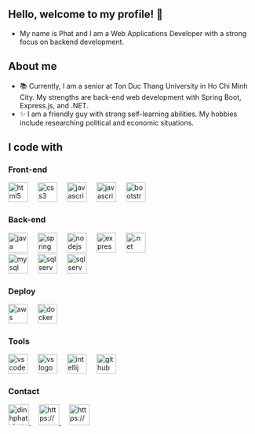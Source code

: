 ## Hello, welcome to my profile! 👋
+ My name is Phat and I am a Web Applications Developer with a strong focus on backend development.
## About me
+ 📚 Currently, I am a senior at Ton Duc Thang University in Ho Chi Minh City. My strengths are back-end web development with Spring Boot, Express.js, and .NET.
+ ✨ I am a friendly guy with strong self-learning abilities. My hobbies include researching political and economic situations.
  
## I code with
### Front-end
<div align="left">
  <img src="https://cdn.jsdelivr.net/gh/devicons/devicon/icons/html5/html5-original.svg" height="40" alt="html5 logo"  />
  <img width="12" />
  <img src="https://cdn.jsdelivr.net/gh/devicons/devicon/icons/css3/css3-original.svg" height="40" alt="css3 logo"  />
  <img width="12" />
  <img src="https://cdn.jsdelivr.net/gh/devicons/devicon/icons/javascript/javascript-original.svg" height="40" alt="javascript logo"  />
  <img width="12" />
  <img src="https://cdn.jsdelivr.net/gh/devicons/devicon@latest/icons/axios/axios-plain-wordmark.svg" height="40" alt="javascript logo"  />
  <img width="12" />
  <img src="https://cdn.jsdelivr.net/gh/devicons/devicon@latest/icons/bootstrap/bootstrap-original.svg" height="40" alt="bootstrap logo" />      
</div>

### Back-end
<div align="left">
  <img src="https://cdn.jsdelivr.net/gh/devicons/devicon@latest/icons/java/java-original-wordmark.svg" height="40" alt="java logo" />
  <img width="12" />
  <img src="https://cdn.jsdelivr.net/gh/devicons/devicon@latest/icons/spring/spring-original-wordmark.svg" height="40" alt="spring logo" />
  <img width="12" />
  <img src="https://cdn.jsdelivr.net/gh/devicons/devicon@latest/icons/nodejs/nodejs-original-wordmark.svg" height="40" alt="nodejs logo" /> 
  <img width="12" />
  <img src="https://cdn.jsdelivr.net/gh/devicons/devicon@latest/icons/express/express-original-wordmark.svg" height="40" alt="expressjs logo" />
  <img width="12" />
  <img src="https://cdn.jsdelivr.net/gh/devicons/devicon@latest/icons/dot-net/dot-net-original-wordmark.svg" height="40" alt=".net logo" />
</div>
<div align="left">
  <img src="https://cdn.jsdelivr.net/gh/devicons/devicon@latest/icons/mysql/mysql-original-wordmark.svg" height="40" alt="mysql logo" />
  <img width="12" />
  <img src="https://cdn.jsdelivr.net/gh/devicons/devicon@latest/icons/microsoftsqlserver/microsoftsqlserver-original-wordmark.svg" height="40" alt="sqlserver logo" />
  <img width="12" />
  <img src="https://cdn.jsdelivr.net/gh/devicons/devicon@latest/icons/mongodb/mongodb-original-wordmark.svg" height="40" alt="sqlserver logo" /> 
</div>                  

### Deploy
<div align="left">
  <img src="https://cdn.jsdelivr.net/gh/devicons/devicon@latest/icons/amazonwebservices/amazonwebservices-original-wordmark.svg" height="40" alt="aws logo" />
  <img width="12" />
  <img src="https://cdn.jsdelivr.net/gh/devicons/devicon@latest/icons/docker/docker-original-wordmark.svg" height="40" alt="docker logo" />
  <img width="12" />        
</div>

### Tools
<div align="left">
  <img src="https://cdn.jsdelivr.net/gh/devicons/devicon@latest/icons/vscode/vscode-original.svg" height="40" alt="vscode logo" />
  <img width="12" />
  <img src="https://cdn.jsdelivr.net/gh/devicons/devicon@latest/icons/visualstudio/visualstudio-original.svg" height="40" alt="vs logo" />
  <img width="12" />        
  <img src="https://cdn.jsdelivr.net/gh/devicons/devicon@latest/icons/intellij/intellij-original.svg" height="40" alt="intellij logo" />
  <img width="12" />     
  <img src="https://cdn.jsdelivr.net/gh/devicons/devicon@latest/icons/github/github-original.svg" height="40" alt="github logo" />
</div>

### Contact
<div align="left">
 <a href="mailto:dinhphatphat.work@gmail.com">
  <img src="https://raw.githubusercontent.com/maurodesouza/profile-readme-generator/master/src/assets/icons/social/gmail/default.svg" height="42" alt="dinhphatphat.work@gmail.com"  />
</a>
  <img width="12" />
 <a href="https://www.facebook.com/phatfioraa/">
  <img src="https://cdn.jsdelivr.net/gh/devicons/devicon@latest/icons/facebook/facebook-original.svg" height="42" alt="https://www.facebook.com/phatfioraa/"  />
</a>
  <img width="12" />
 <a href="https://www.instagram.com/phatphatdinh/">
  <img src="https://www.svgrepo.com/show/452229/instagram-1.svg" height="42" alt="https://www.instagram.com/phatphatdinh/"  />
</a>
</div>
